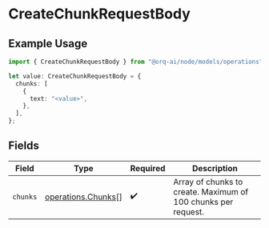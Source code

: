 # CreateChunkRequestBody

## Example Usage

```typescript
import { CreateChunkRequestBody } from "@orq-ai/node/models/operations";

let value: CreateChunkRequestBody = {
  chunks: [
    {
      text: "<value>",
    },
  ],
};
```

## Fields

| Field                                                         | Type                                                          | Required                                                      | Description                                                   |
| ------------------------------------------------------------- | ------------------------------------------------------------- | ------------------------------------------------------------- | ------------------------------------------------------------- |
| `chunks`                                                      | [operations.Chunks](../../models/operations/chunks.md)[]      | :heavy_check_mark:                                            | Array of chunks to create. Maximum of 100 chunks per request. |